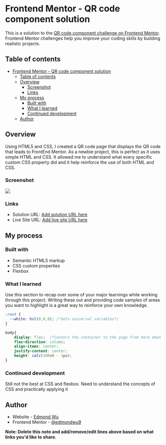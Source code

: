 # Frontend Mentor - QR code component solution

This is a solution to the [QR code component challenge on Frontend Mentor](https://www.frontendmentor.io/challenges/qr-code-component-iux_sIO_H). Frontend Mentor challenges help you improve your coding skills by building realistic projects. 

## Table of contents

- [Frontend Mentor - QR code component solution](#frontend-mentor---qr-code-component-solution)
  - [Table of contents](#table-of-contents)
  - [Overview](#overview)
    - [Screenshot](#screenshot)
    - [Links](#links)
  - [My process](#my-process)
    - [Built with](#built-with)
    - [What I learned](#what-i-learned)
    - [Continued development](#continued-development)
  - [Author](#author)

## Overview
Using HTML5 and CSS, I created a QR code page that displays the QR code that leads to FrontEnd Mentor. As a newbie project, this is perfect as it uses simple HTML and CSS. It allowed me to understand what every specific custom CSS property did and it help reinforce the use of both HTML and CSS.

### Screenshot
![](/qr-code-component-main/images/finished_sc.png)


### Links
- Solution URL: [Add solution URL here](https://your-solution-url.com)
- Live Site URL: [Add live site URL here](https://your-live-site-url.com)

## My process

### Built with

- Semantic HTML5 markup
- CSS custom properties
- Flexbox

### What I learned

Use this section to recap over some of your major learnings while working through this project. Writing these out and providing code samples of areas you want to highlight is a great way to reinforce your own knowledge.

```css
:root {
  --white: hsl(0,0,0); /*Sets universal variables*/
}

body{
    display: flex;  /*Centers the container to the page from here down to height*/
    flex-direction: column;
    align-items: center;
    justify-content: center;
    height: calc(100vh - 1px);
}
```
### Continued development
Still not the best at CSS and flexbox. Need to understand the concepts of CSS and practically applying it 


## Author

- Website - [Edmond Wu](https://www.your-site.com)
- Frontend Mentor - [@edmondwu9](https://www.frontendmentor.io/profile/yourusername)

**Note: Delete this note and add/remove/edit lines above based on what links you'd like to share.**